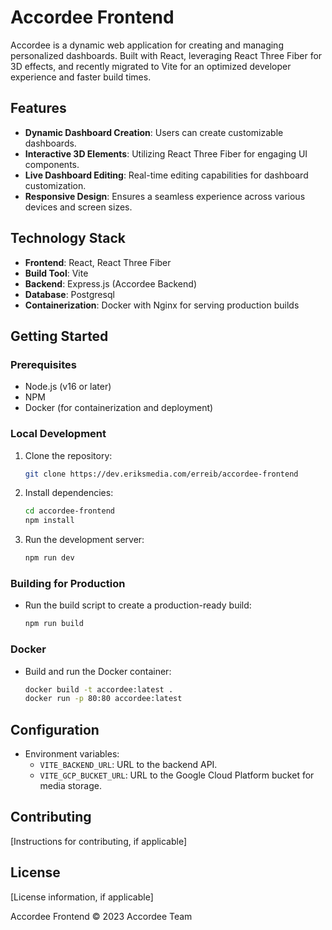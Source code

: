 
# Accordee Frontend

Accordee is a dynamic web application for creating and managing personalized dashboards. Built with React, leveraging React Three Fiber for 3D effects, and recently migrated to Vite for an optimized developer experience and faster build times.

## Features

- **Dynamic Dashboard Creation**: Users can create customizable dashboards.
- **Interactive 3D Elements**: Utilizing React Three Fiber for engaging UI components.
- **Live Dashboard Editing**: Real-time editing capabilities for dashboard customization.
- **Responsive Design**: Ensures a seamless experience across various devices and screen sizes.

## Technology Stack

- **Frontend**: React, React Three Fiber
- **Build Tool**: Vite
- **Backend**: Express.js (Accordee Backend)
- **Database**: Postgresql
- **Containerization**: Docker with Nginx for serving production builds

## Getting Started

### Prerequisites

- Node.js (v16 or later)
- NPM
- Docker (for containerization and deployment)

### Local Development

1. Clone the repository:
   ```bash
   git clone https://dev.eriksmedia.com/erreib/accordee-frontend
   ```

2. Install dependencies:
   ```bash
   cd accordee-frontend
   npm install
   ```

3. Run the development server:
   ```bash
   npm run dev
   ```

### Building for Production

- Run the build script to create a production-ready build:
  ```bash
  npm run build
  ```

### Docker

- Build and run the Docker container:
  ```bash
  docker build -t accordee:latest .
  docker run -p 80:80 accordee:latest
  ```

## Configuration

- Environment variables:
  - `VITE_BACKEND_URL`: URL to the backend API.
  - `VITE_GCP_BUCKET_URL`: URL to the Google Cloud Platform bucket for media storage.

## Contributing

[Instructions for contributing, if applicable]

## License

[License information, if applicable]

Accordee Frontend © 2023 Accordee Team
